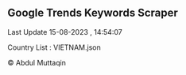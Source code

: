 

## Google Trends Keywords Scraper 
 
Last Update 15-08-2023 , 14:54:07

Country List :
VIETNAM.json



© Abdul Muttaqin 
